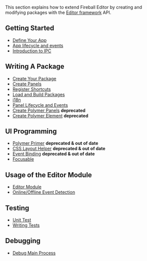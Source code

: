 This section explains how to extend Fireball Editor by creating and modifying packages with the [Editor framework](https://github.com/fireball-x/editor-framework) API.

## Getting Started

  - [Define Your App](getting-started/define-your-app.md)
  - [App lifecycle and events](getting-started/app-lifecycle-and-events.md)
  - [Introduction to IPC](getting-started/introduction-to-ipc.md)

## Writing A Package

  - [Create Your Package](packages/create-your-package.md)
  - [Create Panels](packages/create-panels.md)
  - [Register Shortcuts](packages/register-shortcuts.md)
  - [Load and Build Packages](packages/load-and-build.md)
  - [i18n](packages/i18n.md)
  - [Panel Lifecycle and Events](packages/panel-lifecycle-and-events.md)
  - [Create Polymer Panels](packages/create-polymer-panels.md) **deprecated**
  - [Create Polymer Element](packages/create-polymer-element.md) **deprecated**

## UI Programming

  - [Polymer Primer](ui/polymer-primer.md) **deprecated & out of date**
  - [CSS Layout Helper](ui/css-layout.md) **deprecated & out of date**
  - [Event Binding](ui/event-binding.md) **deprecated & out of date**
  - [Focusable](ui/focusable.md)

## Usage of the Editor Module

  - [Editor Module](editor/editor-module.md)
  - [Online/Offline Event Detection](editor/online-offline-events.md)

## Testing

  - [Unit Test](test/unit-test.md)
  - [Writing Tests](test/writing-tests.md)

## Debugging

  - [Debug Main Process](debug/debug-main-process.md)

